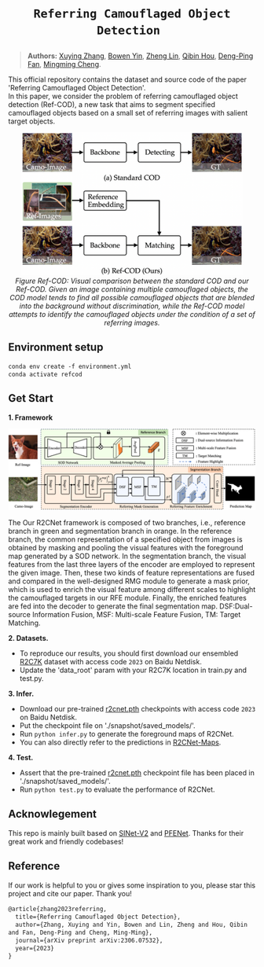 # <p align=center>`Referring Camouflaged Object Detection `</p>
> **Authors:**
> [Xuying Zhang](https://zhangxuying1004.github.io/),
> [Bowen Yin](http://yinbowen-chn.github.io/),
> [Zheng Lin](),
> [Qibin Hou](),
> [Deng-Ping Fan](), 
> [Mingming Cheng]().

This official repository contains the dataset and source code of the paper 'Referring Camouflaged Object Detection'.   
In this paper, we consider the problem of referring camouflaged object detection (Ref-COD), a new task that aims to segment specified
camouflaged objects based on a small set of referring images with salient target objects. 
  
<p align="center">
    <img src="figs/refcod.png" width="450"/> <br />
    <em> 
    Figure Ref-COD: Visual comparison between the standard COD and our Ref-COD.
    Given an image containing multiple camouflaged objects, the COD
    model tends to find all possible camouflaged objects that are blended
    into the background without discrimination, while the Ref-COD model
    attempts to identify the camouflaged objects under the condition of a set
    of referring images.
    </em>
</p>

## Environment setup
```
conda env create -f environment.yml
conda activate refcod
```

## Get Start
**1. Framework**
<p align="center">
    <img src="figs/r2cnet.png" width="950"/> <br />
</p>

The Our R2CNet framework is composed of two branches, i.e., reference branch in green and segmentation branch
in orange. In the reference branch, the common representation of a specified object from images is obtained by masking and pooling the visual
features with the foreground map generated by a SOD network. In the segmentation branch, the visual features from the last three layers of the
encoder are employed to represent the given image. Then, these two kinds of feature representations are fused and compared in the well-designed
RMG module to generate a mask prior, which is used to enrich the visual feature among different scales to highlight the camouflaged targets in our
RFE module. Finally, the enriched features are fed into the decoder to generate the final segmentation map. DSF:Dual-source Information Fusion, MSF: Multi-scale Feature Fusion, TM: Target Matching.

**2. Datasets.**
- To reproduce our results, you should first download our ensembled [R2C7K](https://pan.baidu.com/s/1nAKETFmDiSm7dDLxlgH9tw) dataset with access code ```2023``` on Baidu Netdisk.
- Update the 'data_root' param with your R2C7K location in train.py and test.py.

**3. Infer.**
- Download our pre-trained [r2cnet.pth](https://pan.baidu.com/s/1VPr1YbuZthUWMRmcKxVhvA) checkpoints with access code ```2023``` on Baidu Netdisk.
- Put the checkpoint file on './snapshot/saved_models/'.
- Run ```python infer.py``` to generate the foreground maps of R2CNet.
- You can also directly refer to the predictions in [R2CNet-Maps]().

**4. Test.**
- Assert that the pre-trained [r2cnet.pth](https://pan.baidu.com/s/1VPr1YbuZthUWMRmcKxVhvA) checkpoint file has been placed in './snapshot/saved_models/'.
- Run ```python test.py``` to evaluate the performance of R2CNet.

## Acknowlegement
This repo is mainly built based on [SINet-V2](https://github.com/GewelsJI/SINet-V2) and [PFENet](https://github.com/dvlab-research/PFENet). Thanks for their great work and friendly codebases!

## Reference
If our work is helpful to you or gives some inspiration to you, please star this project and cite our paper. Thank you!  
```
@article{zhang2023referring,
  title={Referring Camouflaged Object Detection},
  author={Zhang, Xuying and Yin, Bowen and Lin, Zheng and Hou, Qibin and Fan, Deng-Ping and Cheng, Ming-Ming},
  journal={arXiv preprint arXiv:2306.07532},
  year={2023}
}
